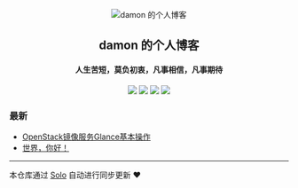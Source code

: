 <p align="center"><img alt="damon 的个人博客" src="https://static.b3log.org/images/brand/solo-32.png"></p><h2 align="center">
damon 的个人博客
</h2>

<h4 align="center">人生苦短，莫负初衷，凡事相信，凡事期待</h4>
<p align="center"><a title="damon 的个人博客" target="_blank" href="https://github.com/chrisdamon/solo-blog"><img src="https://img.shields.io/github/last-commit/chrisdamon/solo-blog.svg?style=flat-square&color=FF9900"></a>
<a title="GitHub repo size in bytes" target="_blank" href="https://github.com/chrisdamon/solo-blog"><img src="https://img.shields.io/github/repo-size/chrisdamon/solo-blog.svg?style=flat-square"></a>
<a title="Solo Version" target="_blank" href="https://github.com/88250/solo/releases"><img src="https://img.shields.io/badge/solo-3.6.7-f1e05a.svg?style=flat-square&color=blueviolet"></a>
<a title="Hits" target="_blank" href="https://github.com/88250/hits"><img src="https://hits.b3log.org/chrisdamon/solo-blog.svg"></a></p>

### 最新

* [OpenStack镜像服务Glance基本操作](http://www.liwanpeng.com/articles/2019/12/10/1575969199194.html)
* [世界，你好！](http://www.liwanpeng.com/hello-solo)



---

本仓库通过 [Solo](https://github.com/88250/solo) 自动进行同步更新 ❤️ 